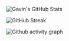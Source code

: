 
<!-- Quotes 名人名言 
<div align="center">
  <picture>
    <source media="(prefers-color-schem: dark)" srcset="https://quotes-github-readme.vercel.app/api?type=horizontal&theme=dark" />
    <source media="(prefers-color-schem: light)" srcset="https://quotes-github-readme.vercel.app/api?type=horizontal&theme=light" />
    <img witdh="100%" src="https://quotes-github-readme.vercel.app/api?type=horizontal&theme=light" />
  </picture>
</div>
-->

![Gavin's GitHub Stats](https://github-readme-stats.vercel.app/api?username=cggos)

![GitHub Streak](https://streak-stats.demolab.com/?user=cggos)

![Github activity graph](https://github-readme-activity-graph.vercel.app/graph?username=cggos)

<!-- GitHub Activity Graph GitHub 活动图 -->
<!--
<div>
<table>
  <tr>
    <td>
      <picture>
        <source media="(prefers-color-scheme: dark)" srcset="https://github-readme-activity-graph.vercel.app/graph?username=cggos&theme=xcode&bg_color=FF000000&hide_border=true" />
        <source media="(prefers-color-scheme: light)" srcset="https://github-readme-activity-graph.vercel.app/graph?username=cggos&theme=xcode&bg_color=FF000000&color=000000&hide_border=true" />
        <img src="https://github-readme-activity-graph.vercel.app/graph?username=cggos&theme=xcode&bg_color=FF000000&color=000000&hide_border=true" />
      </picture>
    </td>
  </tr>
</table>
</div>
-->
